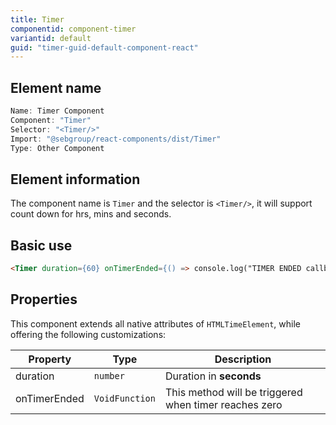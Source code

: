 ```yaml
---
title: Timer
componentid: component-timer
variantid: default
guid: "timer-guid-default-component-react"
---
```


## Element name

```javascript
Name: Timer Component
Component: "Timer"
Selector: "<Timer/>"
Import: "@sebgroup/react-components/dist/Timer"
Type: Other Component
```

## Element information

The component name is `Timer` and the selector is `<Timer/>`, it will support count down for hrs, mins and seconds.

## Basic use

```html
<Timer duration={60} onTimerEnded={() => console.log("TIMER ENDED callback")} />
```

## Properties

This component extends all native attributes of `HTMLTimeElement`, while offering the following customizations:

| Property     | Type           | Description                                           |
| ------------ | -------------- | ----------------------------------------------------- |
| duration     | `number`       | Duration in **seconds**                               |
| onTimerEnded | `VoidFunction` | This method will be triggered when timer reaches zero |
